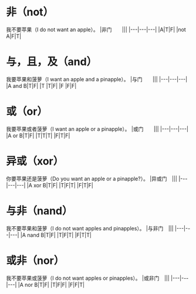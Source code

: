 # 非（not）
我不要苹果（I do not want an apple）。
|非门　　|||
|---|---|---|
|A|T|F|
|not A|F|T|
# 与，且，及（and）
我要苹果和菠萝（I want an apple and a pinapple）。
|与门　　|||
|---|---|---|
|A and B|T|F|
|T |T|F|
|F |F|F|
# 或（or）
我要苹果或者菠萝（I want an apple or a pinapple）。
|或门　　|||
|---|---|---|
|A or B|T|F|
|T|T|T|
|F|T|F|
# 异或（xor）
你要苹果还是菠萝（Do you want an apple or a pinapple?）。
|异或门　|||
|---|---|---|
|A xor B|T|F|
|T|F|T|
|F|T|F|
# 与非（nand）
我不要苹果和菠萝（I do not want apples and pinapples）。
|与非门　|||
|---|---|---|
|A nand B|T|F|
|T|F|T|
|F|T|T|
# 或非（nor）
我不要苹果或菠萝（I do not want apples or pinapples）。
|或非门　|||
|---|---|---|
|A nor B|T|F|
|T|F|F|
|F|F|T|
